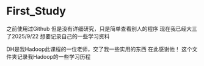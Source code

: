 # First_Study

之前使用过Github 但是没有详细研究，只是简单查看别人的程序
现在我已经大三了2025/9/22 想要记录自己的一些学习资料

DH是我Hadoop此课程的一位老师，交了我一些实用的东西 在此感谢他！ 这个文件夹记录我Hadoop的一些学习历程
